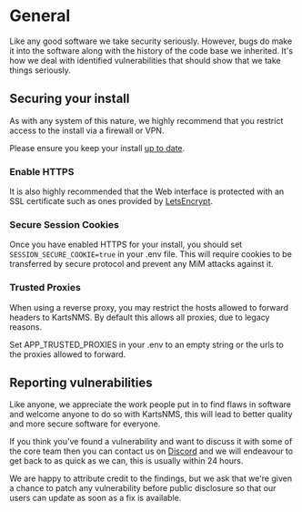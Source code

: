 # General

Like any good software we take security seriously. However, bugs do
make it into the software along with the history of the code base we
inherited. It's how we deal with identified vulnerabilities that
should show that we take things seriously.

## Securing your install

As with any system of this nature, we highly recommend that you
restrict access to the install via a firewall or VPN.

Please ensure you keep your install [up to date](Updating.md).

### Enable HTTPS

It is also highly recommended that the Web interface is protected with
an SSL certificate such as ones provided by [LetsEncrypt](http://www.letsencrypt.org).

### Secure Session Cookies

Once you have enabled HTTPS for your install, you should set `SESSION_SECURE_COOKIE=true`
in your .env file.  This will require cookies to be transferred by secure protocol and
prevent any MiM attacks against it.

### Trusted Proxies

When using a reverse proxy, you may restrict the hosts allowed to forward
headers to KartsNMS. By default this allows all proxies, due to legacy reasons.

Set APP_TRUSTED_PROXIES in your .env to an empty string or the urls to
the proxies allowed to forward.

## Reporting vulnerabilities

Like anyone, we appreciate the work people put in to find flaws in
software and welcome anyone to do so with KartsNMS, this will lead to
better quality and more secure software for everyone.

If you think you've found a vulnerability and want to discuss it with
some of the core team then you can contact us on
[Discord](https://discord.com/invite/kartsnms) and we will endeavour to
get back to as quick as we can, this is usually within 24 hours.

We are happy to attribute credit to the findings, but we ask that we're
given a chance to patch any vulnerability before public disclosure so
that our users can update as soon as a fix is available.

